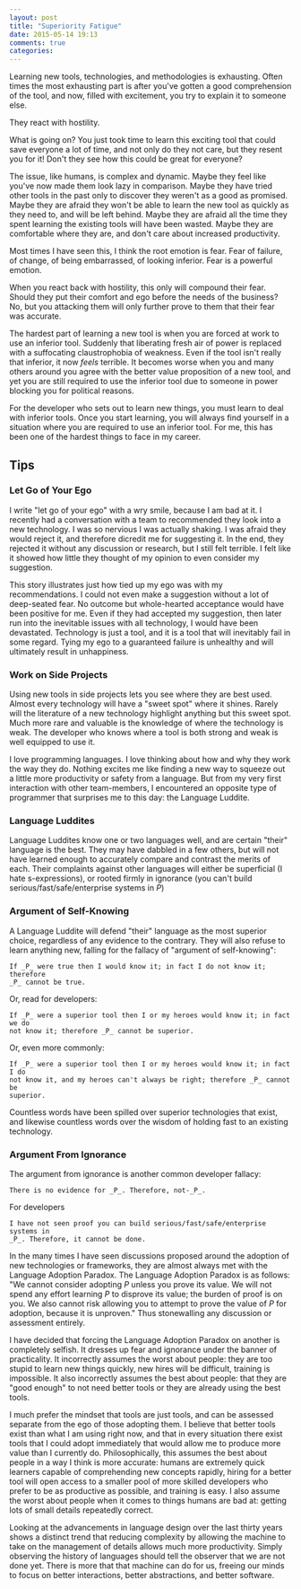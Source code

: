 ```yaml
---
layout: post
title: "Superiority Fatigue"
date: 2015-05-14 19:13
comments: true
categories: 
---
```


Learning new tools, technologies, and methodologies is exhausting. Often times
the most exhausting part is after you've gotten a good comprehension of the
tool, and now, filled with excitement, you try to explain it to someone else.

They react with hostility.

What is going on? You just took time to learn this exciting tool that could save
everyone a lot of time, and not only do they not care, but they resent you for
it!  Don't they see how this could be great for everyone?

The issue, like humans, is complex and dynamic. Maybe they feel like you've now
made them look lazy in comparison. Maybe they have tried other tools in the past
only to discover they weren't as a good as promised. Maybe they are afraid they
won't be able to learn the new tool as quickly as they need to, and will be left
behind. Maybe they are afraid all the time they spent learning the existing
tools will have been wasted. Maybe they are comfortable where they are, and
don't care about increased productivity.

Most times I have seen this, I think the root emotion is fear. Fear of failure,
of change, of being embarrassed, of looking inferior. Fear is a powerful
emotion.

When you react back with hostility, this only will compound their fear. Should
they put their comfort and ego before the needs of the business? No, but you
attacking them will only further prove to them that their fear was accurate.

The hardest part of learning a new tool is when you are forced at work to use an
inferior tool. Suddenly that liberating fresh air of power is replaced with a
suffocating claustrophobia of weakness. Even if the tool isn't really that
inferior, it now _feels_ terrible. It becomes worse when you and many others
around you agree with the better value proposition of a new tool, and yet you
are still required to use the inferior tool due to someone in power blocking you
for political reasons.

For the developer who sets out to learn new things, you must learn to deal with
inferior tools. Once you start learning, you will always find yourself in a
situation where you are required to use an inferior tool. For me, this has been
one of the hardest things to face in my career.

## Tips

### Let Go of Your Ego

I write "let go of your ego" with a wry smile, because I am bad at it. I
recently had a conversation with a team to recommended they look into a new
technology. I was so nervious I was actually shaking. I was afraid they would
reject it, and therefore dicredit me for suggesting it. In the end, they
rejected it without any discussion or research, but I still felt terrible. I
felt like it showed how little they thought of my opinion to even consider my
suggestion.

This story illustrates just how tied up my ego was with my recommendations. I
could not even make a suggestion without a lot of deep-seated fear. No outcome
but whole-hearted acceptance would have been positive for me. Even if they had
accepted my suggestion, then later run into the inevitable issues with all
technology, I would have been devastated. Technology is just a tool, and it is a
tool that will inevitably fail in some regard. Tying my ego to a guaranteed
failure is unhealthy and will ultimately result in unhappiness.

### Work on Side Projects

Using new tools in side projects lets you see where they are best used. Almost
every technology will have a "sweet spot" where it shines. Rarely will the
literature of a new technology highlight anything but this sweet spot. Much more
rare and valuable is the knowledge of where the technology is weak. The
developer who knows where a tool is both strong and weak is well equipped to
use it.




I love programming languages. I love thinking about how and why they work the
way they do. Nothing excites me like finding a new way to squeeze out a little
more productivity or safety from a language. But from my very first interaction with
other team-members, I encountered an opposite type of programmer that surprises
me to this day: the Language Luddite.




### Language Luddites

Language Luddites know one or two languages well, and are certain "their" language is
the best. They may have dabbled in a few others, but will not have learned
enough to accurately compare and contrast the merits of each. Their complaints
against other languages will either be superficial (I hate s-expressions), or
rooted firmly in ignorance (you can't build serious/fast/safe/enterprise systems
in _P_)

### Argument of Self-Knowing

A Language Luddite will defend "their" language as the most superior choice,
regardless of any evidence to the contrary. They will also refuse to learn anything
new, falling for the fallacy of "argument of self-knowing":

    If _P_ were true then I would know it; in fact I do not know it; therefore
    _P_ cannot be true.

Or, read for developers:

    If _P_ were a superior tool then I or my heroes would know it; in fact we do
    not know it; therefore _P_ cannot be superior.

Or, even more commonly:

    If _P_ were a superior tool then I or my heroes would know it; in fact I do
    not know it, and my heroes can't always be right; therefore _P_ cannot be
    superior.

Countless words have been spilled over superior technologies that exist, and
likewise countless words over the wisdom of holding fast to an existing
technology.

### Argument From Ignorance

The argument from ignorance is another common developer fallacy:

    There is no evidence for _P_. Therefore, not-_P_.

For developers

    I have not seen proof you can build serious/fast/safe/enterprise systems in
    _P_. Therefore, it cannot be done.

In the many times I have seen discussions proposed around the adoption of new
technologies or frameworks, they are almost always met with the Language
Adoption Paradox. The Language Adoption Paradox is as follows: "We cannot
consider adopting _P_ unless you prove its value. We will not spend any effort
learning _P_ to disprove its value; the burden of proof is on you. We also
cannot risk allowing you to attempt to prove the value of _P_ for adoption,
because it is unproven." Thus stonewalling any discussion or assessment
entirely.

I have decided that forcing the Language Adoption Paradox on another is
completely selfish. It dresses up fear and ignorance under the banner of
practicality. It incorrectly assumes the worst about people: they are too stupid
to learn new things quickly, new hires will be difficult, training is
impossible. It also incorrectly assumes the best about people: that they are
"good enough" to not need better tools or they are already using the best
tools.

I much prefer the mindset that tools are just tools, and can be assessed
separate from the ego of those adopting them. I believe that better tools exist
than what I am using right now, and that in every situation there exist tools
that I could adopt immediately that would allow me to produce more value than I
currently do. Philosophically, this assumes the best about people in a way I
think is more accurate: humans are extremely quick learners capable of
comprehending new concepts rapidly, hiring for a better tool will open access to
a smaller pool of more skilled developers who prefer to be as productive as
possible, and training is easy. I also assume the worst about people when it
comes to things humans are bad at: getting lots of small details repeatedly
correct.

Looking at the advancements in language design over the last thirty years shows
a distinct trend that reducing complexity by allowing the machine to take on the
management of details allows much more productivity. Simply observing the
history of languages should tell the observer that we are not done yet. There is
more that that machine can do for us, freeing our minds to focus on better
interactions, better abstractions, and better software.
